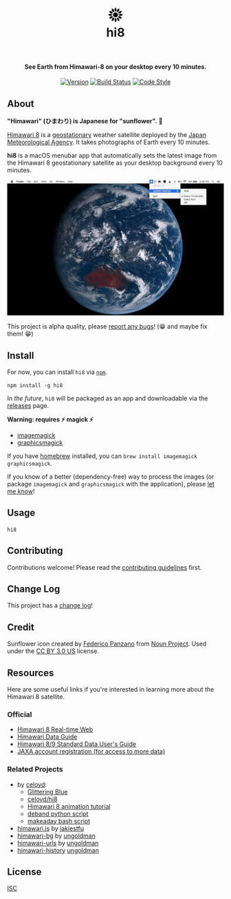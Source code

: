 <h1 align="center">
  <br>
  <img src="assets/Icon-Template@2x.png" alt="hi8" height="34" width="34">
  <br>
  hi8
  <br>
  <br>
</h1>

<h4 align="center">See Earth from Himawari-8 on your desktop every 10 minutes.</h4>

<p align="center">
  <a href="https://www.npmjs.com/package/hi8"><img src="https://img.shields.io/npm/v/hi8.svg?style=flat-square" alt="Version"></a>
  <a href="https://travis-ci.org/ungoldman/hi8"><img src="https://img.shields.io/travis/ungoldman/hi8.svg?style=flat-square" alt="Build Status"></a>
  <a href="http://npm.im/standard"><img src="https://img.shields.io/badge/code%20style-standard-brightgreen.svg?style=flat-square" alt="Code Style"></a>
</p>

## About

**"Himawari" (ひまわり) is Japanese for "sunflower".** :sunflower:

[Himawari 8](http://himawari8.nict.go.jp/) is a [geostationary](https://en.wikipedia.org/wiki/Geostationary_orbit) weather satellite deployed by the [Japan Meteorological Agency](http://www.jma.go.jp/jma/indexe.html). It takes photographs of Earth every 10 minutes.

**hi8** is a macOS menubar app that automatically sets the latest image from the Himawari 8 geostationary satellite as your desktop background every 10 minutes.


![screenshot](screenshot.jpg)

This project is alpha quality, please [report any bugs](../../issues)! (:grin: and maybe fix them! :grin:)

## Install

For now, you can install `hi8` via [`npm`](npmjs.com).

```
npm install -g hi8
```

In *the future*, `hi8` will be packaged as an app and downloadable via the [releases](../../releases) page.

**Warning: requires :zap: magick :zap:**

* [imagemagick](http://www.imagemagick.org/script/index.php)
* [graphicsmagick](http://www.graphicsmagick.org)

If you have [homebrew](http://brew.sh/) installed, you can `brew install imagemagick graphicsmagick`.

If you know of a better (dependency-free) way to process the images (or package `imagemagick` and `graphicsmagick` with the application), please [let me know](../../issues/new)!

## Usage

```
hi8
```

## Contributing

Contributions welcome! Please read the [contributing guidelines](contributing.md) first.

## Change Log

This project has a [change log](changelog.md)!

## Credit

Sunflower icon created by [Federico Panzano](https://thenounproject.com/panzano/) from [Noun Project](https://thenounproject.com/term/sunflower/120542/). Used under the [CC BY 3.0 US](https://creativecommons.org/licenses/by/3.0/us/) license.

## Resources

Here are some useful links if you're interested in learning more about the Himawari 8 satellite.

### Official

- [Himawari 8 Real-time Web](http://himawari8.nict.go.jp)
- [Himawari Data Guide](http://www.eorc.jaxa.jp/ptree/userguide.html)
- [Himawari 8/9 Standard Data User's Guide](http://www.data.jma.go.jp/mscweb/en/himawari89/space_segment/hsd_sample/HS_D_users_guide_en_v12.pdf)
- [JAXA account registration (for access to more data)](http://www.eorc.jaxa.jp/ptree/registration_top.html)

### Related Projects

- by [celoyd](https://github.com/celoyd):
  - [Glittering Blue](http://glittering.blue)
  - [celoyd/hi8](https://github.com/celoyd/hi8)
  - [Himawari 8 animation tutorial](https://gist.github.com/celoyd/b92d0de6fae1f18791ef)
  - [deband python script](https://gist.github.com/celoyd/a4dd9202fe5c7978b114)
  - [makeaday bash script](https://gist.github.com/celoyd/c2293929ab3fe97ea597)
- [himawari.js](https://github.com/jakiestfu/himawari.js) by [jakiestfu](https://github.com/jakiestfu)
- [himawari-bg](https://github.com/ungoldman/himawari-bg) by [ungoldman](https://github.com/ungoldman)
- [himawari-urls](https://github.com/ungoldman/himawari-urls) by [ungoldman](https://github.com/ungoldman)
- [himawari-history](https://github.com/ungoldman/himawari-history) [ungoldman](https://github.com/ungoldman)

## License

[ISC](license.md)

